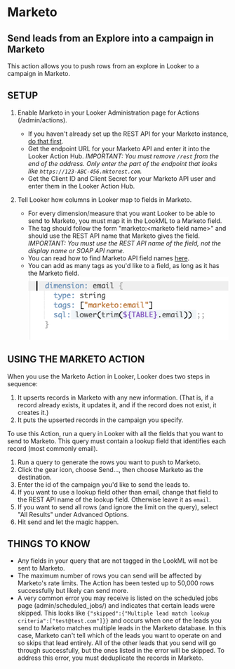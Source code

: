 # Marketo
## Send leads from an Explore into a campaign in Marketo

This action allows you to push rows from an explore in Looker to a campaign in Marketo. 

## SETUP

1. Enable Marketo in your Looker Administration page for Actions (/admin/actions).
    - If you haven't already set up the REST API for your Marketo instance, [do that first](http://developers.marketo.com/rest-api/).
    - Get the endpoint URL for your Marketo API and enter it into the Looker Action Hub. *IMPORTANT: You must remove `/rest` from the end of the address. Only enter the part of the endpoint that looks like `https://123-ABC-456.mktorest.com`.*
    - Get the Client ID and Client Secret for your Marketo API user and enter them in the Looker Action Hub.
    
2. Tell Looker how columns in Looker map to fields in Marketo.
    - For every dimension/measure that you want Looker to be able to send to Marketo, you must map it in the LookML to a Marketo field.
    - The tag should follow the form "marketo:\<marketo field name\>" and should use the REST API name that Marketo gives the field. *IMPORTANT: You must use the REST API name of the field, not the display name or SOAP API name.*
    - You can read how to find Marketo API field names [here](https://docs.marketo.com/display/public/DOCS/Export+a+List+of+All+Marketo+API+Field+Names).
    - You can add as many tags as you'd like to a field, as long as it has the Marketo field. ![](marketo_tag.png)

## USING THE MARKETO ACTION

When you use the Marketo Action in Looker, Looker does two steps in sequence:

1. It upserts records in Marketo with any new information. (That is, if a record already exists, it updates it, and if the record does not exist, it creates it.)
2. It puts the upserted records in the campaign you specify.

To use this Action, run a query in Looker with all the fields that you want to send to Marketo. This query must contain a lookup field that identifies each record (most commonly email).
    
1. Run a query to generate the rows you want to push to Marketo.
2. Click the gear icon, choose Send..., then choose Marketo as the destination.
3. Enter the id of the campaign you'd like to send the leads to.
4. If you want to use a lookup field other than email, change that field to the REST API name of the lookup field. Otherwise leave it as `email`.
5. If you want to send all rows (and ignore the limit on the query), select "All Results" under Advanced Options.
6. Hit send and let the magic happen.

## THINGS TO KNOW

- Any fields in your query that are not tagged in the LookML will not be sent to Marketo.
- The maximum number of rows you can send will be affected by Marketo's rate limits. The Action has been tested up to 50,000 rows successfully but likely can send more.
- A very common error you may receive is listed on the scheduled jobs page (admin/scheduled_jobs/) and indicates that certain leads were skipped. This looks like `{"skipped":{"Multiple lead match lookup criteria":["test@test.com"]}}` and occurs when one of the leads you send to Marketo matches multiple leads in the Marketo database. In this case, Marketo can't tell which of the leads you want to operate on and so skips that lead entirely. All of the other leads that you send will go through successfully, but the ones listed in the error will be skipped. To address this error, you must deduplicate the records in Marketo.